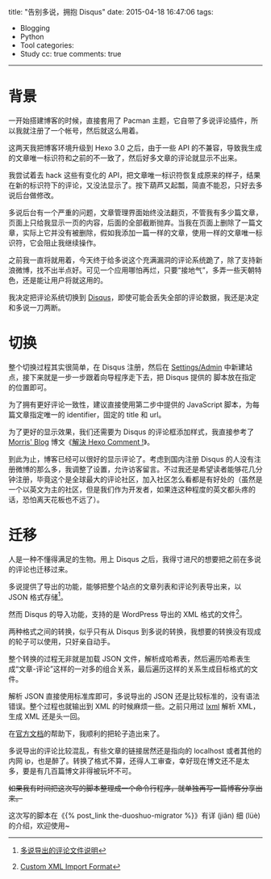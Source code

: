 title: "告别多说，拥抱 Disqus"
date: 2015-04-18 16:47:06
tags:
  - Blogging
  - Python
  - Tool
categories:
  - Study
cc: true
comments: true
---

# 背景 #

一开始搭建博客的时候，直接套用了 Pacman 主题，它自带了多说评论插件，所以我就注册了一个帐号，然后就这么用着。

这两天我把博客环境升级到 Hexo 3.0 之后，由于一些 API 的不兼容，导致我生成的文章唯一标识符和之前的不一致了，然后好多文章的评论就显示不出来。

我尝试着去 hack 这些有变化的 API，把文章唯一标识符恢复成原来的样子，结果在新的标识符下的评论，又没法显示了。按下葫芦又起瓢，简直不能忍，只好去多说后台做修改。

多说后台有一个严重的问题，文章管理界面始终没法翻页，不管我有多少篇文章，页面上只给我显示一页的内容，后面的全部截断抛弃。当我在页面上删除了一篇文章，实际上它并没有被删除，假如我添加一篇一样的文章，使用一样的文章唯一标识符，它会阻止我继续操作。

<!-- more --><!-- indicate-the-source -->

之前我一直将就用着，今天终于给多说这个充满漏洞的评论系统跪了，除了支持新浪微博，找不出半点好。可见一个应用哪怕再烂，只要“接地气”，多弄一些天朝特色，还是能让用户将就这用的。

我决定把评论系统切换到 [Disqus][1]，即使可能会丢失全部的评论数据，我还是决定和多说一刀两断。

# 切换 #

整个切换过程其实很简单，在 Disqus 注册，然后在 [Settings/Admin][3] 中新建站点，接下来就是一步一步跟着向导程序走下去，把 Disqus 提供的 脚本放在指定的位置即可。

为了拥有更好评论一致性，建议直接使用第二步中提供的 JavaScript 脚本，为每篇文章指定唯一的 identifier，固定的 title 和 url。

为了更好的显示效果，我们还需要为 Disqus 的评论框添加样式，我直接参考了 [Morris' Blog][4] 博文《[解決 Hexo Comment !][3]》。

到此为止，博客已经可以很好的显示评论了。考虑到国内注册 Disqus 的人没有注册微博的那么多，我调整了设置，允许访客留言。不过我还是希望读者能够花几分钟注册，毕竟这个是全球最大的评论社区，加入社区怎么看都是有好处的（虽然是一个以英文为主的社区，但是我们作为开发者，如果连这种程度的英文都头疼的话，恐怕离天花板也不远了）。

# 迁移 #

人是一种不懂得满足的生物。用上 Disqus 之后，我得寸进尺的想要把之前在多说的评论也迁移过来。

多说提供了导出的功能，能够把整个站点的文章列表和评论列表导出来，以 JSON 格式存储[^1]。

[^1]: [多说导出的评论文件说明][5]

然而 Disqus 的导入功能，支持的是 WordPress 导出的 XML 格式的文件[^2]。

[^2]: [Custom XML Import Format][6]

两种格式之间的转换，似乎只有从 Disqus 到多说的转换，我想要的转换没有现成的轮子可以使用，只好亲自动手。

整个转换的过程无非就是加载 JSON 文件，解析成哈希表，然后遍历哈希表生成“文章-评论”这样的一对多的组合关系，最后遍历这样的关系生成目标格式的文件。

解析 JSON 直接使用标准库即可，多说导出的 JSON 还是比较标准的，没有语法错误。整个过程也就输出到 XML 的时候麻烦一些。之前只用过 [lxml][7] 解析 XML，生成 XML 还是头一回。

在[官方文档][8]的帮助下，我顺利的把轮子造出来了。

多说导出的评论比较混乱，有些文章的链接居然还是指向的 localhost 或者其他的内网 ip，也是醉了。转换了格式不算，还得人工审查，幸好现在博文还不是太多，要是有几百篇博文非得被玩坏不可。

<del>如果我有时间把这次写的脚本整理成一个命令行程序，就单独再写一篇博客分享出来。</del>

这次写的脚本在《{% post_link the-duoshuo-migrator %}》有详 (jiăn) 细 (lüè) 的介绍，欢迎使用~

[1]: https://disqus.com
[2]: https://disqus.com/admin/
[3]: http://morris821028.github.io/2014/04/12/web/hexo-comment/
[4]: http://morris821028.github.io
[5]: http://dev.duoshuo.com/docs/500fc3cdb17b12d24b00000a
[6]: https://help.disqus.com/customer/portal/articles/472150-custom-xml-import-format
[7]: http://lxml.de/index.html
[8]: http://lxml.de/tutorial.html
